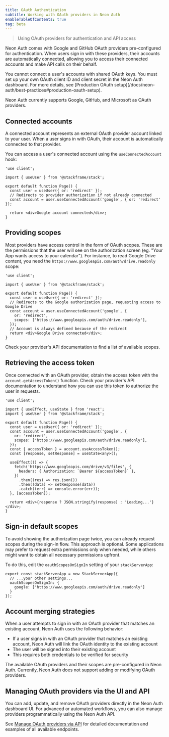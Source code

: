 ```yaml
---
title: OAuth Authentication
subtitle: Working with OAuth providers in Neon Auth
enableTableOfContents: true
tag: beta
---
```


> Using OAuth providers for authentication and API access

Neon Auth comes with Google and GitHub OAuth providers pre-configured for authentication. When users sign in with these providers, their accounts are automatically connected, allowing you to access their connected accounts and make API calls on their behalf.

<Admonition type="info">
  You cannot connect a user's accounts with shared OAuth keys. You must set up your own OAuth client ID and client secret in the Neon Auth dashboard. For more details, see [Production OAuth setup](/docs/neon-auth/best-practices#production-oauth-setup).
</Admonition>

Neon Auth currently supports Google, GitHub, and Microsoft as OAuth providers.

## Connected accounts

A connected account represents an external OAuth provider account linked to your user. When a user signs in with OAuth, their account is automatically connected to that provider.

You can access a user's connected account using the `useConnectedAccount` hook:

```tsx shouldWrap
'use client';

import { useUser } from '@stackframe/stack';

export default function Page() {
  const user = useUser({ or: 'redirect' });
  // Redirects to provider authorization if not already connected
  const account = user.useConnectedAccount('google', { or: 'redirect' });
  
  return <div>Google account connected</div>;
}
```

## Providing scopes

Most providers have access control in the form of OAuth scopes. These are the permissions that the user will see on the authorization screen (eg. "Your App wants access to your calendar"). For instance, to read Google Drive content, you need the `https://www.googleapis.com/auth/drive.readonly` scope:

```tsx shouldWrap
'use client';

import { useUser } from '@stackframe/stack';

export default function Page() {
  const user = useUser({ or: 'redirect' });
  // Redirects to the Google authorization page, requesting access to Google Drive
  const account = user.useConnectedAccount('google', {
    or: 'redirect',
    scopes: ['https://www.googleapis.com/auth/drive.readonly'],
  });
  // Account is always defined because of the redirect
  return <div>Google Drive connected</div>;
}
```

Check your provider's API documentation to find a list of available scopes.

## Retrieving the access token

Once connected with an OAuth provider, obtain the access token with the `account.getAccessToken()` function. Check your provider's API documentation to understand how you can use this token to authorize the user in requests.

```tsx shouldWrap
'use client';

import { useEffect, useState } from 'react';
import { useUser } from '@stackframe/stack';

export default function Page() {
  const user = useUser({ or: 'redirect' });
  const account = user.useConnectedAccount('google', {
    or: 'redirect',
    scopes: ['https://www.googleapis.com/auth/drive.readonly'],
  });
  const { accessToken } = account.useAccessToken();
  const [response, setResponse] = useState<any>();

  useEffect(() => {
    fetch('https://www.googleapis.com/drive/v3/files', {
      headers: { Authorization: `Bearer ${accessToken}` },
    })
      .then((res) => res.json())
      .then((data) => setResponse(data))
      .catch((err) => console.error(err));
  }, [accessToken]);

  return <div>{response ? JSON.stringify(response) : 'Loading...'}</div>;
}
```

## Sign-in default scopes

To avoid showing the authorization page twice, you can already request scopes during the sign-in flow. This approach is optional. Some applications may prefer to request extra permissions only when needed, while others might want to obtain all necessary permissions upfront.

To do this, edit the `oauthScopesOnSignIn` setting of your `stackServerApp`:

```tsx title='stack.ts'
export const stackServerApp = new StackServerApp({
  // ...your other settings...
  oauthScopesOnSignIn: {
    google: ['https://www.googleapis.com/auth/drive.readonly']
  }
});
```

## Account merging strategies

When a user attempts to sign in with an OAuth provider that matches an existing account, Neon Auth uses the following behavior:

- If a user signs in with an OAuth provider that matches an existing account, Neon Auth will link the OAuth identity to the existing account
- The user will be signed into their existing account
- This requires both credentials to be verified for security

<Admonition type="note">
  The available OAuth providers and their scopes are pre-configured in Neon Auth. Currently, Neon Auth does not support adding or modifying OAuth providers.
</Admonition>

## Managing OAuth providers via the UI and API

You can add, update, and remove OAuth providers directly in the Neon Auth dashboard UI. For advanced or automated workflows, you can also manage providers programmatically using the Neon Auth API.

See [Manage OAuth providers via API](/docs/neon-auth/api#manage-oauth-providers-via-api) for detailed documentation and examples of all available endpoints.
